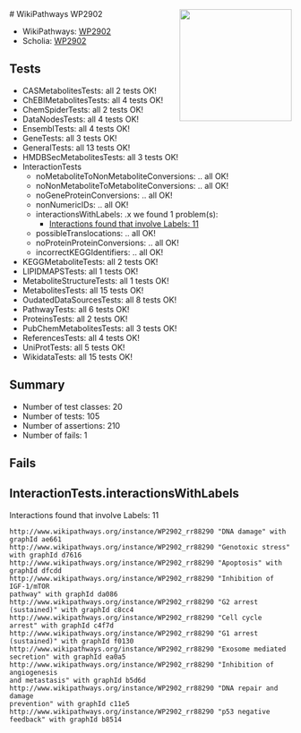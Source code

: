 <img style="float: right; width: 200px" src="https://upload.wikimedia.org/wikipedia/commons/thumb/8/83/Wplogo_with_text_500.png/640px-Wplogo_with_text_500.png" />
# WikiPathways WP2902

* WikiPathways: [WP2902](https://new.wikipathways.org/pathways/WP2902)
* Scholia: [WP2902](https://scholia.toolforge.org/wikipathways/WP2902)
## Tests
* CASMetabolitesTests: all 2 tests OK!
* ChEBIMetabolitesTests: all 4 tests OK!
* ChemSpiderTests: all 2 tests OK!
* DataNodesTests: all 4 tests OK!
* EnsemblTests: all 4 tests OK!
* GeneTests: all 3 tests OK!
* GeneralTests: all 13 tests OK!
* HMDBSecMetabolitesTests: all 3 tests OK!
* InteractionTests
    * noMetaboliteToNonMetaboliteConversions: .. all OK!
    * noNonMetaboliteToMetaboliteConversions: .. all OK!
    * noGeneProteinConversions: .. all OK!
    * nonNumericIDs: .. all OK!
    * interactionsWithLabels: .x we found 1 problem(s):
        * [Interactions found that involve Labels: 11](#fe97a8b9)
    * possibleTranslocations: .. all OK!
    * noProteinProteinConversions: .. all OK!
    * incorrectKEGGIdentifiers: .. all OK!
* KEGGMetaboliteTests: all 2 tests OK!
* LIPIDMAPSTests: all 1 tests OK!
* MetaboliteStructureTests: all 1 tests OK!
* MetabolitesTests: all 15 tests OK!
* OudatedDataSourcesTests: all 8 tests OK!
* PathwayTests: all 6 tests OK!
* ProteinsTests: all 2 tests OK!
* PubChemMetabolitesTests: all 3 tests OK!
* ReferencesTests: all 4 tests OK!
* UniProtTests: all 5 tests OK!
* WikidataTests: all 15 tests OK!


## Summary

* Number of test classes: 20
* Number of tests: 105
* Number of assertions: 210
* Number of fails: 1

## Fails

<a name="fe97a8b9" />

## InteractionTests.interactionsWithLabels

Interactions found that involve Labels: 11
```
http://www.wikipathways.org/instance/WP2902_rr88290 "DNA damage" with graphId ae661
http://www.wikipathways.org/instance/WP2902_rr88290 "Genotoxic stress" with graphId d7616
http://www.wikipathways.org/instance/WP2902_rr88290 "Apoptosis" with graphId dfcdd
http://www.wikipathways.org/instance/WP2902_rr88290 "Inhibition of IGF-1/mTOR 
pathway" with graphId da086
http://www.wikipathways.org/instance/WP2902_rr88290 "G2 arrest (sustained)" with graphId c8cc4
http://www.wikipathways.org/instance/WP2902_rr88290 "Cell cycle arrest" with graphId c4f7d
http://www.wikipathways.org/instance/WP2902_rr88290 "G1 arrest (sustained)" with graphId f0130
http://www.wikipathways.org/instance/WP2902_rr88290 "Exosome mediated secretion" with graphId ea0a5
http://www.wikipathways.org/instance/WP2902_rr88290 "Inhibition of
angiogenesis
and metastasis" with graphId b5d6d
http://www.wikipathways.org/instance/WP2902_rr88290 "DNA repair and damage
prevention" with graphId c11e5
http://www.wikipathways.org/instance/WP2902_rr88290 "p53 negative feedback" with graphId b8514
```


